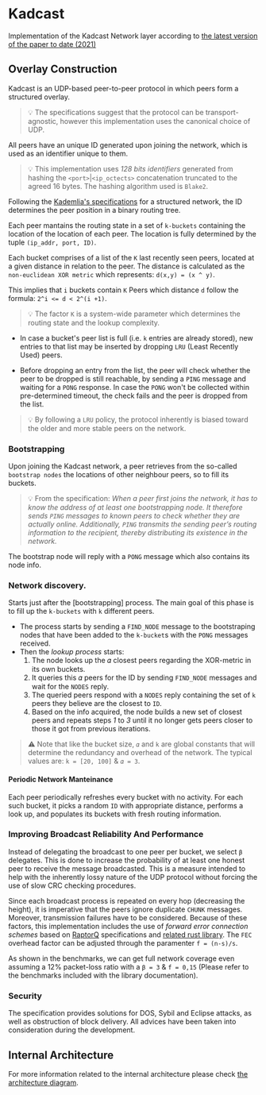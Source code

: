 # Kadcast
Implementation of the Kadcast Network layer according to [the latest version of the paper to date (2021)](https://eprint.iacr.org/2021/996.pdf)

## Overlay Construction
Kadcast is an UDP-based peer-to-peer protocol in which peers form a structured overlay. 

> 💡 The specifications suggest that the protocol can be transport-agnostic, however this implementation uses the canonical choice of UDP.

All peers have an unique ID generated upon joining the network, which is used as an identifier unique to them.

> 💡 This implementation uses _128 bits identifiers_ generated from hashing the `<port>`|`<ip_octects>` concatenation truncated to the agreed 16 bytes. The hashing algorithm used is `Blake2`.

Following the [Kademlia's specifications](https://pdos.csail.mit.edu/~petar/papers/maymounkov-kademlia-lncs.pdf) for a structured network, the ID determines the peer position in a binary routing tree.

Each peer mantains the routing state in a set of `k-buckets` containing the location of the location of each peer. The location is fully determined by the tuple `(ip_addr, port, ID)`.

Each bucket comprises of a list of the `K` last recently seen peers, located at a given distance in relation to the peer. The distance is calculated as the `non-euclidean XOR metric` which represents: `d(x,y) = (x ^ y)`.

This implies that `i` buckets contain `K` Peers which distance `d` follow the formula: `2^i <= d < 2^(i +1)`.

> 💡 The factor `K`  is a system-wide parameter which determines the routing state and the lookup complexity.

- In case a bucket's peer list is full (i.e. `k` entries are already stored), new entries to that list may be inserted by dropping `LRU` (Least Recently Used) peers.

- Before dropping an entry from the list, the peer will check whether the peer to be dropped is still reachable, by sending a `PING` message and waiting for a `PONG` response. In case the `PONG` won't be collected within pre-determined timeout, the check fails and the peer is dropped from the list.

> 💡 By following a `LRU` policy, the protocol inherently is biased toward the older and more stable peers on the network.

###  Bootstrapping
Upon joining the Kadcast network, a peer retrieves from the so-called `bootstrap nodes` the locations of other neighbour peers, so to fill its buckets.

> 💡 From the specification: _When a peer first joins the network, it has to know the address of at least one bootstrapping node. It therefore sends `PING` messages to known peers to check whether they are actually online. Additionally, `PING` transmits the sending peer’s routing information to the recipient, thereby distributing its existence in the network._

The bootstrap node will reply with a `PONG` message which also contains its node info.

### Network discovery.
Starts just after the [bootstrapping] process.
The main goal of this phase is to fill up the `k-buckets` with `k` different peers.
- The process starts by sending a `FIND_NODE` message to the bootstraping nodes that have been added to the `k-bucket`s with the `PONG` messages received.
- Then the *lookup process* starts:
	1) The node looks up the 𝛼 closest peers regarding the XOR-metric in its own buckets.
	2) It queries this 𝛼 peers for the ID by sending `FIND_NODE` messages and wait for the `NODES` reply.
	3) The queried peers respond with a `NODES` reply containing the set of `k` peers they believe are the closest to `ID`.
	4) Based on the info acquired, the node builds a new set of closest peers and repeats steps *1* to *3* until it no longer gets peers closer to those it got from previous iterations.

> ⚠️ Note that like the bucket size, `𝛼` and `k` are global constants that will determine the redundancy and overhead of the network. The typical values are: `k = [20, 100]` & `𝛼 = 3`.

#### Periodic Network Manteinance
Each peer periodically refreshes every bucket with no activity. For each such bucket, it picks a random `ID` with appropriate distance, performs a look up, and populates its buckets with fresh routing information.

### Improving Broadcast Reliability And Performance
Instead of delegating the broadcast to one peer per bucket, we select `β` delegates. This is done to increase the probability of at least one honest peer to receive the message broadcasted. This is a measure intended to help with the inherently lossy nature of the UDP protocol without forcing the use of slow CRC checking procedures.

Since each broadcast process is repeated on every hop (decreasing the height), it is imperative that the peers ignore duplicate `CHUNK` messages. Moreover, transmission failures have to be considered. Because of these factors, this implementation includes the use of *forward error connection schemes* based on [RaptorQ](https://tools.ietf.org/pdf/rfc6330.pdf) specifications and [related rust library](https://github.com/cberner/raptorq).
The `FEC` overhead factor can be adjusted through the paramenter `f = (n-s)/s`.

As shown in the benchmarks, we can get full network coverage even assuming a 12% packet-loss ratio with a `β = 3` & `f = 0,15` (Please refer to the benchmarks included with the library documentation).

### Security
The specification provides solutions for DOS, Sybil and Eclipse attacks, as well as obstruction of block delivery. All advices have been taken into consideration during the development.

## Internal Architecture
For more information related to the internal architecture please check [the architecture diagram](ARCHITECTURE.md).
